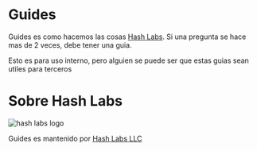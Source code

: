 # Guides

Guides es como hacemos las cosas [Hash Labs](www.hashlabs.com). Si una
pregunta se hace mas de 2 veces, debe tener una guia.

Esto es para uso interno, pero alguien se puede ser que estas guias sean
utiles para terceros

# Sobre Hash Labs

![hash labs logo](https://www.hashlabs.com/images/hashlabs_logo_horizontal_02.png)

Guides es mantenido por [Hash Labs LLC](www.hashlabs.com)
